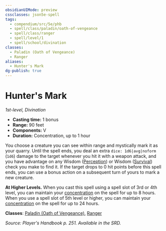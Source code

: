 ```yaml
---
obsidianUIMode: preview
cssclasses: json5e-spell
tags:
  - compendium/src/5e/phb
  - spell/class/paladin/oath-of-vengeance
  - spell/class/ranger
  - spell/level/1
  - spell/school/divination
classes:
  - Paladin (Oath of Vengeance)
  - Ranger
aliases:
  - Hunter's Mark
dg-publish: true
---
```

# Hunter's Mark
*1st-level, Divination*  

- **Casting time:** 1 bonus
- **Range:** 90 feet
- **Components:** V
- **Duration:** Concentration, up to 1 hour

You choose a creature you can see within range and mystically mark it as your quarry. Until the spell ends, you deal an extra `dice: 1d6|avg|noform` (`1d6`) damage to the target whenever you hit it with a weapon attack, and you have advantage on any Wisdom ([Perception](/3-Mechanics/CLI/rules/skills.md#Perception)) or Wisdom ([Survival](/3-Mechanics/CLI/rules/skills.md#Survival)) check you make to find it. If the target drops to 0 hit points before this spell ends, you can use a bonus action on a subsequent turn of yours to mark a new creature.

**At Higher Levels.** When you cast this spell using a spell slot of 3rd or 4th level, you can maintain your [concentration](/3-Mechanics/CLI/rules/conditions.md#concentration) on the spell for up to 8 hours. When you use a spell slot of 5th level or higher, you can maintain your [concentration](/3-Mechanics/CLI/rules/conditions.md#concentration) on the spell for up to 24 hours.

**Classes**: [Paladin (Oath of Vengeance)](/Admin/CLI/classes/paladin-oath-of-vengeance.md), [Ranger](/Admin/CLI/classes/ranger.md)

*Source: Player's Handbook p. 251. Available in the SRD.*
